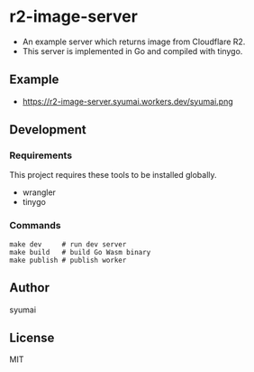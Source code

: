 # r2-image-server

* An example server which returns image from Cloudflare R2.
* This server is implemented in Go and compiled with tinygo.

## Example

* https://r2-image-server.syumai.workers.dev/syumai.png

## Development

### Requirements

This project requires these tools to be installed globally.

* wrangler
* tinygo

### Commands

```
make dev     # run dev server
make build   # build Go Wasm binary
make publish # publish worker
```

## Author

syumai

## License

MIT
